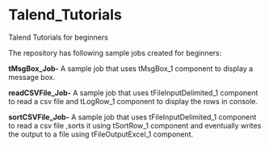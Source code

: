 # Talend_Tutorials
Talend Tutorials for beginners 

The repository has following sample jobs created for beginners:

**tMsgBox_Job-** A sample job that uses tMsgBox_1 component to display a message box.

**readCSVFile_Job-** A sample job that uses tFileInputDelimited_1 component to read a csv file and tLogRow_1 component to display the rows in console.

**sortCSVFile_Job-** A sample job that uses tFileInputDelimited_1 component to read a csv file ,sorts it using tSortRow_1 component and eventually writes the output to a file using tFileOutputExcel_1 component.
